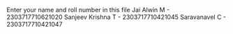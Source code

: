 Enter your name and roll number in this file
Jai Alwin M  - 2303717710621020
Sanjeev Krishna T - 2303717710421045
Saravanavel C - 2303717710421047
